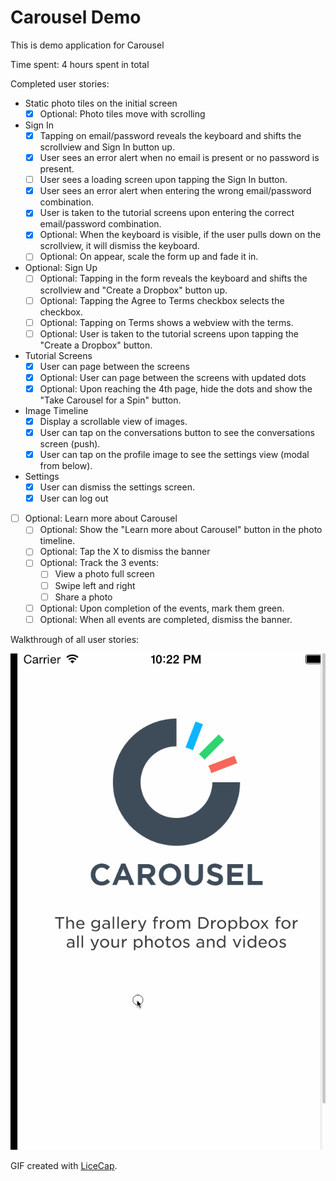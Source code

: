 # Carousel Demo

This is demo application for Carousel

Time spent: 4 hours spent in total

Completed user stories:

* Static photo tiles on the initial screen
  * [x] Optional: Photo tiles move with scrolling
* Sign In
  * [x] Tapping on email/password reveals the keyboard and shifts the scrollview and Sign In button up.
  * [x] User sees an error alert when no email is present or no password is present.
  * [ ] User sees a loading screen upon tapping the Sign In button.
  * [x] User sees an error alert when entering the wrong email/password combination.
  * [x] User is taken to the tutorial screens upon entering the correct email/password combination.
  * [x] Optional: When the keyboard is visible, if the user pulls down on the scrollview, it will dismiss the keyboard.
  * [ ] Optional: On appear, scale the form up and fade it in.
* Optional: Sign Up
  * [ ] Optional: Tapping in the form reveals the keyboard and shifts the scrollview and "Create a Dropbox" button up.
  * [ ] Optional: Tapping the Agree to Terms checkbox selects the checkbox.
  * [ ] Optional: Tapping on Terms shows a webview with the terms.
  * [ ] Optional: User is taken to the tutorial screens upon tapping the "Create a Dropbox" button.
* Tutorial Screens
  * [x] User can page between the screens
  * [x] Optional: User can page between the screens with updated dots
  * [x] Optional: Upon reaching the 4th page, hide the dots and show the "Take Carousel for a Spin" button.
* Image Timeline
  * [x] Display a scrollable view of images.
  * [x] User can tap on the conversations button to see the conversations screen (push).
  * [x] User can tap on the profile image to see the settings view (modal from below).
* Settings
  * [x] User can dismiss the settings screen.
  * [x] User can log out
* [ ] Optional: Learn more about Carousel
  * [ ] Optional: Show the "Learn more about Carousel" button in the photo timeline.
  * [ ] Optional: Tap the X to dismiss the banner
  * [ ] Optional: Track the 3 events:
    * [ ] View a photo full screen
    * [ ] Swipe left and right
    * [ ] Share a photo
  * [ ] Optional: Upon completion of the events, mark them green.
  * [ ] Optional: When all events are completed, dismiss the banner.

Walkthrough of all user stories:

![Video Walkthrough](carousel.gif)

GIF created with [LiceCap](http://www.cockos.com/licecap/).
